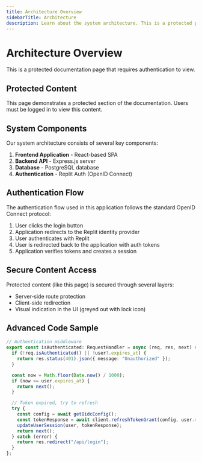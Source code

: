 ```yaml
---
title: Architecture Overview
sidebarTitle: Architecture
description: Learn about the system architecture. This is a protected page that requires authentication.
---
```


# Architecture Overview

This is a protected documentation page that requires authentication to view.

## Protected Content

This page demonstrates a protected section of the documentation. Users must be logged in to view this content.

## System Components

Our system architecture consists of several key components:

1. **Frontend Application** - React-based SPA
2. **Backend API** - Express.js server
3. **Database** - PostgreSQL database
4. **Authentication** - Replit Auth (OpenID Connect)

## Authentication Flow

The authentication flow used in this application follows the standard OpenID Connect protocol:

1. User clicks the login button
2. Application redirects to the Replit identity provider
3. User authenticates with Replit
4. User is redirected back to the application with auth tokens
5. Application verifies tokens and creates a session

## Secure Content Access

Protected content (like this page) is secured through several layers:

- Server-side route protection
- Client-side redirection
- Visual indication in the UI (greyed out with lock icon)

## Advanced Code Sample

```typescript
// Authentication middleware
export const isAuthenticated: RequestHandler = async (req, res, next) => {
  if (!req.isAuthenticated() || !user?.expires_at) {
    return res.status(401).json({ message: "Unauthorized" });
  }

  const now = Math.floor(Date.now() / 1000);
  if (now <= user.expires_at) {
    return next();
  }

  // Token expired, try to refresh
  try {
    const config = await getOidcConfig();
    const tokenResponse = await client.refreshTokenGrant(config, user.refresh_token);
    updateUserSession(user, tokenResponse);
    return next();
  } catch (error) {
    return res.redirect("/api/login");
  }
};
```
